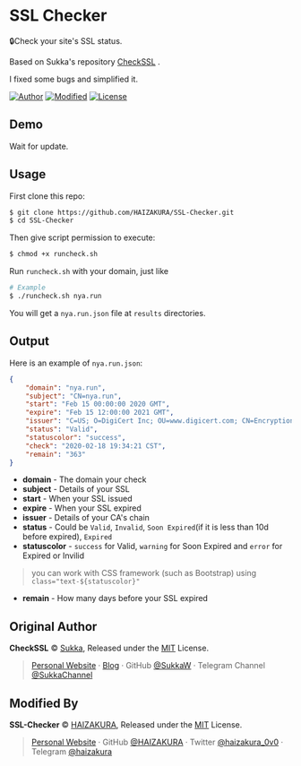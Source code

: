 # SSL Checker

:lock:Check your site's SSL status.

Based on Sukka's repository [CheckSSL](https://github.com/SukkaW/CheckSSL) .

I fixed some bugs and simplified it.

[![Author](https://img.shields.io/badge/Author-Sukka-b68469?style=flat-square)](https://skk.moe)
[![Modified](https://img.shields.io/badge/Modified-HAIZAKURA-blue?style=flat-square)](https://nya.run)
[![License](https://img.shields.io/github/license/HAIZAKURA/SSL-Checker?style=flat-square)](./LICENSE)

## Demo

Wait for update.

## Usage

First clone this repo:

```bash
$ git clone https://github.com/HAIZAKURA/SSL-Checker.git
$ cd SSL-Checker
```

Then give script permission to execute:

```bash
$ chmod +x runcheck.sh
```

Run `runcheck.sh` with your domain, just like

```bash
# Example
$ ./runcheck.sh nya.run
```

You will get a `nya.run.json` file at `results` directories.

## Output

Here is an example of `nya.run.json`:

```json
{
	"domain": "nya.run",
	"subject": "CN=nya.run",
	"start": "Feb 15 00:00:00 2020 GMT",
	"expire": "Feb 15 12:00:00 2021 GMT",
	"issuer": "C=US; O=DigiCert Inc; OU=www.digicert.com; CN=Encryption Everywhere DV TLS CA - G1",
	"status": "Valid",
	"statuscolor": "success",
	"check": "2020-02-18 19:34:21 CST",
	"remain": "363"
}
```

- **domain** - The domain your check
- **subject** - Details of your SSL
- **start** - When your SSL issued
- **expire** - When your SSL expired
- **issuer** - Details of your CA's chain
- **status** - Could be `Valid`, `Invalid`, `Soon Expired`(if it is less than 10d before expired), `Expired`
- **statuscolor** - `success` for Valid, `warning` for Soon Expired and `error` for Expired or Invilid

> you can work with CSS framework (such as Bootstrap) using `class="text-${statuscolor}"`

- **remain** - How many days before your SSL expired

## Original Author

**CheckSSL** © [Sukka](https://github.com/SukkaW), Released under the [MIT](./LICENSE) License.

> [Personal Website](https://skk.moe) · [Blog](https://blog.skk.moe) · GitHub [@SukkaW](https://github.com/SukkaW) · Telegram Channel [@SukkaChannel](https://t.me/SukkaChannel)

## Modified By

**SSL-Checker** © [HAIZAKURA](https://nya.run), Released under the [MIT](./LICENSE) License.

> [Personal Website](https://nya.run) · GitHub [@HAIZAKURA](https://github.com/HAIZAKURA) · Twitter [@haizakura_0v0](https://twitter.com/haizakura_0v0) · Telegram [@haizakura](https://t.me/haizakura)